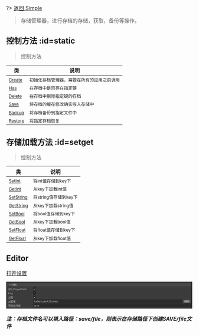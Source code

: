 
?> [返回 Simple](md/scripts/simple.md)

> 存储管理器，进行存档的存储，获取，备份等操作。

## 控制方法 :id=static

> 控制方法

类 |  说明
-------- |  -----
<small>[Create](md/scripts/Simple/SimpleSaveManager/runtime/Control.md?id=Create)</small>  | <small>初始化存档管理器，需要在所有的应用之前调用</small>
<small>[Has](md/scripts/Simple/SimpleSaveManager/runtime/Control.md?id=has)</small>  | <small>在存档中是否存在指定键</small>
<small>[Delete](md/scripts/Simple/SimpleSaveManager/runtime/Control.md?id=delete)</small>  | <small>在存档中删除指定键的存档</small>
<small>[Save](md/scripts/Simple/SimpleSaveManager/runtime/Control.md?id=save)</small>  | <small>将存档的缓存修改确实写入存储中</small>
<small>[Backup](md/scripts/Simple/SimpleSaveManager/runtime/Control.md?id=backup)</small>  | <small>将存档备份到指定文件中</small>
<small>[Restore](md/scripts/Simple/SimpleSaveManager/runtime/Control.md?id=restore)</small>  | <small>将指定存档恢复</small>

## 存储加载方法 :id=setget

> 控制方法

类 |  说明
-------- |  -----
<small>[SetInt](md/scripts/Simple/SimpleSaveManager/runtime/SetInt.md?id=set)</small>  | <small>将int值存储到key下</small>
<small>[GetInt](md/scripts/Simple/SimpleSaveManager/runtime/SetInt.md?id=get)</small>  | <small>从key下加载int值</small>
<small>[SetString](md/scripts/Simple/SimpleSaveManager/runtime/SetString.md?id=set)</small>  | <small>将string值存储到key下</small>
<small>[GetString](md/scripts/Simple/SimpleSaveManager/runtime/SetString.md?id=get)</small>  | <small>从key下加载string值</small>
<small>[SetBool](md/scripts/Simple/SimpleSaveManager/runtime/SetBool.md?id=set)</small>  | <small>将bool值存储到key下</small>
<small>[GetBool](md/scripts/Simple/SimpleSaveManager/runtime/SetBool.md?id=get)</small>  | <small>从key下加载bool值</small>
<small>[SetFloat](md/scripts/Simple/SimpleSaveManager/runtime/SetFloat.md?id=set)</small>  | <small>将float值存储到key下</small>
<small>[GetFloat](md/scripts/Simple/SimpleSaveManager/runtime/SetFloat.md?id=get)</small>  | <small>从key下加载float值</small>

## Editor

[打开设置](md/installation.md?id=工具tab)

![](SimpleSaveManager_md_files/f31d4300-d1f4-11ed-afb0-c340f1571a81.jpeg?v=1&type=image)

***注：存档文件名可以填入路径：save/file，则表示在存储路径下创建SAVE/file文件***
